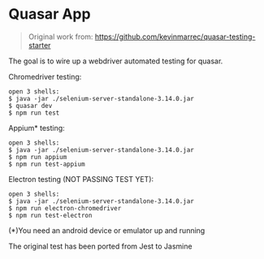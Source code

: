 # Quasar App

> Original work from: https://github.com/kevinmarrec/quasar-testing-starter

The goal is to wire up a webdriver automated testing for quasar.

Chromedriver testing:
```
open 3 shells:
$ java -jar ./selenium-server-standalone-3.14.0.jar 
$ quasar dev
$ npm run test
```
Appium* testing:
```
open 3 shells:
$ java -jar ./selenium-server-standalone-3.14.0.jar 
$ npm run appium
$ npm run test-appium
```
Electron testing (NOT PASSING TEST YET):
```
open 3 shells:
$ java -jar ./selenium-server-standalone-3.14.0.jar 
$ npm run electron-chromedriver
$ npm run test-electron
```

(*)You need an android device or emulator up and running

The original test has been ported from Jest to Jasmine
